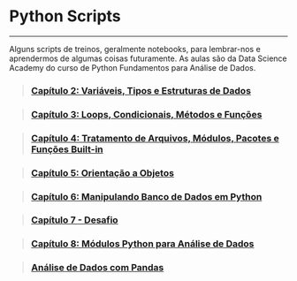 # Python Scripts

---

Alguns scripts de treinos, geralmente notebooks, para lembrar-nos e aprendermos de algumas coisas futuramente. As aulas são da Data Science Academy do curso de Python Fundamentos para Análise de Dados.


> ### [Capítulo 2: Variáveis, Tipos e Estruturas de Dados](https://github.com/barbosarafael/Aprendizado-Python/tree/master/Scripts_Aulas/Capitulo02)


> ### [Capítulo 3: Loops, Condicionais, Métodos e Funções](https://github.com/barbosarafael/Aprendizado-Python/tree/master/Scripts_Aulas/Capitulo03)


> ### [Capítulo 4: Tratamento de Arquivos, Módulos, Pacotes e Funções Built-in](https://github.com/barbosarafael/Aprendizado-Python/tree/master/Scripts_Aulas/Capitulo04)


> ### [Capítulo 5: Orientação a Objetos](https://github.com/barbosarafael/Aprendizado-Python/tree/master/Scripts_Aulas/Capitulo05)


> ### [Capítulo 6: Manipulando Banco de Dados em Python](https://github.com/barbosarafael/Aprendizado-Python/tree/master/Scripts_Aulas/Capitulo06)


> ### [Capítulo 7 - Desafio](https://github.com/barbosarafael/Aprendizado-Python/tree/master/Scripts_Aulas/Capitulo07)


> ### [Capítulo 8: Módulos Python para Análise de Dados](https://github.com/barbosarafael/Aprendizado-Python/tree/master/Scripts_Aulas/Capitulo08)

> ### [Análise de Dados com Pandas](https://github.com/barbosarafael/Aprendizado-Python/blob/master/Pandas_Aprendizado/Tutorial_Pandas.ipynb)
